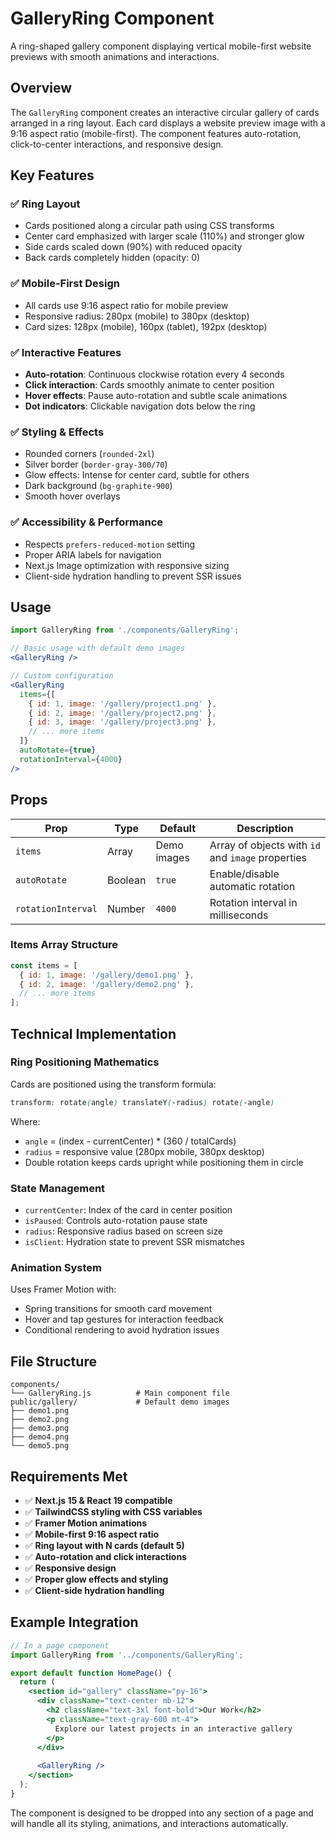 # GalleryRing Component

A ring-shaped gallery component displaying vertical mobile-first website previews with smooth animations and interactions.

## Overview

The `GalleryRing` component creates an interactive circular gallery of cards arranged in a ring layout. Each card displays a website preview image with a 9:16 aspect ratio (mobile-first). The component features auto-rotation, click-to-center interactions, and responsive design.

## Key Features

### ✅ Ring Layout
- Cards positioned along a circular path using CSS transforms
- Center card emphasized with larger scale (110%) and stronger glow
- Side cards scaled down (90%) with reduced opacity
- Back cards completely hidden (opacity: 0)

### ✅ Mobile-First Design
- All cards use 9:16 aspect ratio for mobile preview
- Responsive radius: 280px (mobile) to 380px (desktop)
- Card sizes: 128px (mobile), 160px (tablet), 192px (desktop)

### ✅ Interactive Features
- **Auto-rotation**: Continuous clockwise rotation every 4 seconds
- **Click interaction**: Cards smoothly animate to center position
- **Hover effects**: Pause auto-rotation and subtle scale animations
- **Dot indicators**: Clickable navigation dots below the ring

### ✅ Styling & Effects
- Rounded corners (`rounded-2xl`)
- Silver border (`border-gray-300/70`)
- Glow effects: Intense for center card, subtle for others
- Dark background (`bg-graphite-900`)
- Smooth hover overlays

### ✅ Accessibility & Performance
- Respects `prefers-reduced-motion` setting
- Proper ARIA labels for navigation
- Next.js Image optimization with responsive sizing
- Client-side hydration handling to prevent SSR issues

## Usage

```jsx
import GalleryRing from './components/GalleryRing';

// Basic usage with default demo images
<GalleryRing />

// Custom configuration
<GalleryRing
  items={[
    { id: 1, image: '/gallery/project1.png' },
    { id: 2, image: '/gallery/project2.png' },
    { id: 3, image: '/gallery/project3.png' },
    // ... more items
  ]}
  autoRotate={true}
  rotationInterval={4000}
/>
```

## Props

| Prop | Type | Default | Description |
|------|------|---------|-------------|
| `items` | Array | Demo images | Array of objects with `id` and `image` properties |
| `autoRotate` | Boolean | `true` | Enable/disable automatic rotation |
| `rotationInterval` | Number | `4000` | Rotation interval in milliseconds |

### Items Array Structure

```javascript
const items = [
  { id: 1, image: '/gallery/demo1.png' },
  { id: 2, image: '/gallery/demo2.png' },
  // ... more items
];
```

## Technical Implementation

### Ring Positioning Mathematics

Cards are positioned using the transform formula:
```css
transform: rotate(angle) translateY(-radius) rotate(-angle)
```

Where:
- `angle` = (index - currentCenter) * (360 / totalCards)
- `radius` = responsive value (280px mobile, 380px desktop)
- Double rotation keeps cards upright while positioning them in circle

### State Management

- `currentCenter`: Index of the card in center position
- `isPaused`: Controls auto-rotation pause state
- `radius`: Responsive radius based on screen size
- `isClient`: Hydration state to prevent SSR mismatches

### Animation System

Uses Framer Motion with:
- Spring transitions for smooth card movement
- Hover and tap gestures for interaction feedback
- Conditional rendering to avoid hydration issues

## File Structure

```
components/
└── GalleryRing.js          # Main component file
public/gallery/             # Default demo images
├── demo1.png
├── demo2.png
├── demo3.png
├── demo4.png
└── demo5.png
```

## Requirements Met

- ✅ **Next.js 15 & React 19 compatible**
- ✅ **TailwindCSS styling with CSS variables**
- ✅ **Framer Motion animations**
- ✅ **Mobile-first 9:16 aspect ratio**
- ✅ **Ring layout with N cards (default 5)**
- ✅ **Auto-rotation and click interactions**
- ✅ **Responsive design**
- ✅ **Proper glow effects and styling**
- ✅ **Client-side hydration handling**

## Example Integration

```jsx
// In a page component
import GalleryRing from '../components/GalleryRing';

export default function HomePage() {
  return (
    <section id="gallery" className="py-16">
      <div className="text-center mb-12">
        <h2 className="text-3xl font-bold">Our Work</h2>
        <p className="text-gray-600 mt-4">
          Explore our latest projects in an interactive gallery
        </p>
      </div>
      
      <GalleryRing />
    </section>
  );
}
```

The component is designed to be dropped into any section of a page and will handle all its styling, animations, and interactions automatically.